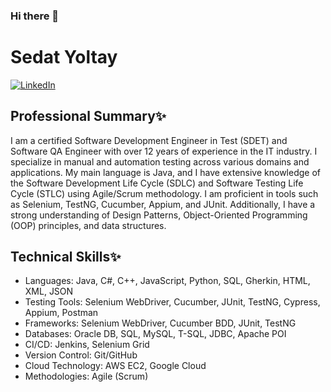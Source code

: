 ### Hi there 👋

# Sedat Yoltay

[![LinkedIn](https://img.shields.io/badge/LinkedIn-sedatyoltay-blue)](https://www.linkedin.com/in/sedatyoltay)

## Professional Summary✨
I am a certified Software Development Engineer in Test (SDET) and Software QA Engineer with over 12 years of experience in the IT industry. I specialize in manual and automation testing across various domains and applications. My main language is Java, and I have extensive knowledge of the Software Development Life Cycle (SDLC) and Software Testing Life Cycle (STLC) using Agile/Scrum methodology. I am proficient in tools such as Selenium, TestNG, Cucumber, Appium, and JUnit. Additionally, I have a strong understanding of Design Patterns, Object-Oriented Programming (OOP) principles, and data structures. 

## Technical Skills✨
- Languages: Java, C#, C++, JavaScript, Python, SQL, Gherkin, HTML, XML, JSON
- Testing Tools: Selenium WebDriver, Cucumber, JUnit, TestNG, Cypress, Appium, Postman
- Frameworks: Selenium WebDriver, Cucumber BDD, JUnit, TestNG
- Databases: Oracle DB, SQL, MySQL, T-SQL, JDBC, Apache POI
- CI/CD: Jenkins, Selenium Grid
- Version Control: Git/GitHub
- Cloud Technology: AWS EC2, Google Cloud
- Methodologies: Agile (Scrum)

<!--
**sdaty/sdaty** is a ✨ _special_ ✨ repository because its `README.md` (this file) appears on your GitHub profile.

Here are some ideas to get you started:

- 🔭 I’m currently working on ...
- 🌱 I’m currently learning ...
- 👯 I’m looking to collaborate on ...
- 🤔 I’m looking for help with ...
- 💬 Ask me about ...
- 📫 How to reach me: ...
- 😄 Pronouns: ...
- ⚡ Fun fact: ...
-->
